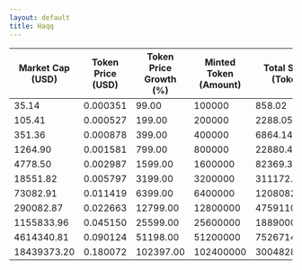 ```yaml
---
layout: default
title: Haqq
---
```

| Market Cap (USD) | Token Price (USD) | Token Price Growth (%) | Minted Token (Amount) | Total Spent (Token) | Author Revenue (USD) | Platform Mint Fee (USD) |
|------------------|-------------------|------------------------|-----------------------|--------------------|-------------------------|-------------------------|
| 35.14 | 0.000351 | 99.00 | 100000 | 858.02 | 0.79 | 0.08 |
| 105.41 | 0.000527 | 199.00 | 200000 | 2288.05 | 2.11 | 0.21 |
| 351.36 | 0.000878 | 399.00 | 400000 | 6864.14 | 6.32 | 0.63 |
| 1264.90 | 0.001581 | 799.00 | 800000 | 22880.41 | 21.08 | 2.11 |
| 4778.50 | 0.002987 | 1599.00 | 1600000 | 82369.36 | 75.89 | 7.59 |
| 18551.82 | 0.005797 | 3199.00 | 3200000 | 311172.84 | 286.71 | 28.67 |
| 73082.91 | 0.011419 | 6399.00 | 6400000 | 1208082.20 | 1113.11 | 111.31 |
| 290082.87 | 0.022663 | 12799.00 | 12800000 | 4759110.47 | 4384.97 | 438.50 |
| 1155833.96 | 0.045150 | 25599.00 | 25600000 | 18890005.17 | 17404.97 | 1740.50 |
| 4614340.81 | 0.090124 | 51198.00 | 51200000 | 75267147.30 | 69350.04 | 6935.00 |
| 18439373.20 | 0.180072 | 102397.00 | 102400000 | 300482842.44 | 276860.45 | 27686.04 |
